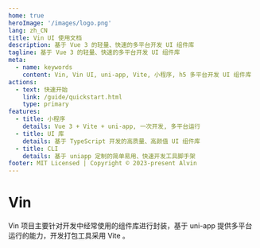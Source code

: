 ```yaml
---
home: true
heroImage: '/images/logo.png'
lang: zh_CN
title: Vin UI 使用文档
description: 基于 Vue 3 的轻量、快速的多平台开发 UI 组件库
tagline: 基于 Vue 3 的轻量、快速的多平台开发 UI 组件库
meta:
  - name: keywords
    content: Vin, Vin UI, uni-app, Vite, 小程序, h5 多平台开发 UI 组件库
actions:
  - text: 快速开始
    link: /guide/quickstart.html
    type: primary
features:
  - title: 小程序
    details: Vue 3 + Vite + uni-app, 一次开发, 多平台运行
  - title: UI 库
    details: 基于 TypeScript 开发的高质量、高颜值 UI 组件库
  - title: CLI
    details: 基于 uniapp 定制的简单易用、快速开发工具脚手架
footer: MIT Licensed | Copyright © 2023-present Alvin
---
```


# Vin

Vin 项目主要针对开发中经常使用的组件库进行封装，基于 uni-app 提供多平台运行的能力，开发打包工具采用 Vite 。
